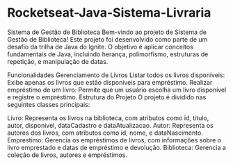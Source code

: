 # Rocketseat-Java-Sistema-Livraria

Sistema de Gestão de Biblioteca
Bem-vindo ao projeto de Sistema de Gestão de Biblioteca! Este projeto foi desenvolvido como parte de um desafio da trilha de Java do Ignite. O objetivo é aplicar conceitos fundamentais de Java, incluindo herança, polimorfismo, estruturas de repetição, e manipulação de datas.

Funcionalidades
Gerenciamento de Livros
Listar todos os livros disponíveis: Exibe apenas os livros que estão disponíveis para empréstimo.
Realizar empréstimo de um livro: Permite que um usuário escolha um livro disponível e registre o empréstimo.
Estrutura do Projeto
O projeto é dividido nas seguintes classes principais:

Livro: Representa os livros na biblioteca, com atributos como id, titulo, autor, disponivel, dataCadastro e dataAtualizacao.
Autor: Representa os autores dos livros, com atributos como id, nome, e dataNascimento.
Emprestimo: Gerencia os empréstimos de livros, com informações sobre o livro emprestado e datas de empréstimo e devolução.
Biblioteca: Gerencia a coleção de livros, autores e empréstimos.

